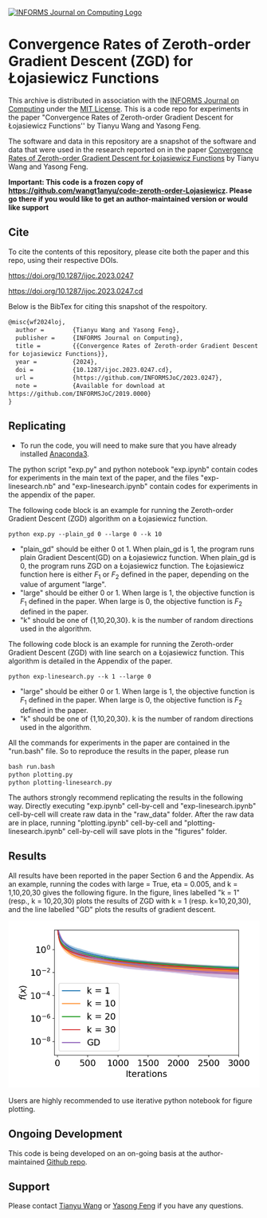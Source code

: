 [![INFORMS Journal on Computing Logo](https://INFORMSJoC.github.io/logos/INFORMS_Journal_on_Computing_Header.jpg)](https://pubsonline.informs.org/journal/ijoc)

# Convergence Rates of Zeroth-order Gradient Descent (ZGD) for Łojasiewicz Functions

This archive is distributed in association with the [INFORMS Journal on
Computing](https://pubsonline.informs.org/journal/ijoc) under the [MIT License](LICENSE). This is a code repo for experiments in the paper "Convergence Rates of Zeroth-order Gradient Descent for Łojasiewicz Functions'' by Tianyu Wang and Yasong Feng.


The software and data in this repository are a snapshot of the software and data
that were used in the research reported on in the paper 
[Convergence Rates of Zeroth-order Gradient Descent for Łojasiewicz Functions](https://doi.org/) by Tianyu Wang and Yasong Feng. 

**Important: This code is a frozen copy of 
https://github.com/wangt1anyu/code-zeroth-order-Lojasiewicz. Please go there if you would like to
get an author-maintained version or would like support**

## Cite

To cite the contents of this repository, please cite both the paper and this repo, using their respective DOIs.

https://doi.org/10.1287/ijoc.2023.0247

https://doi.org/10.1287/ijoc.2023.0247.cd

Below is the BibTex for citing this snapshot of the respoitory.

```
@misc{wf2024loj,
  author =        {Tianyu Wang and Yasong Feng},
  publisher =     {INFORMS Journal on Computing},
  title =         {{Convergence Rates of Zeroth-order Gradient Descent for Łojasiewicz Functions}},
  year =          {2024},
  doi =           {10.1287/ijoc.2023.0247.cd},
  url =           {https://github.com/INFORMSJoC/2023.0247},
  note =          {Available for download at https://github.com/INFORMSJoC/2019.0000}
}  
```

## Replicating

- To run the code, you will need to make sure that you have already installed [Anaconda3](https://www.anaconda.com/). 

The python script "exp.py" and python notebook "exp.ipynb" contain codes for experiments in the main text of the paper, and the files "exp-linesearch.nb" and "exp-linesearch.ipynb" contain codes for experiments in the appendix of the paper. 

The following code block is an example for running the Zeroth-order Gradient Descent (ZGD) algorithm on a Łojasiewicz function. 

```
python exp.py --plain_gd 0 --large 0 --k 10 
```

- "plain_gd" should be either 0 ot 1. When plain_gd is 1, the program runs plain Gradient Descent(GD) on a Łojasiewicz function. When plain_gd is 0, the program runs ZGD on a Łojasiewicz function. The Łojasiewicz function here is either $F_1$ or $F_2$ defined in the paper, depending on the value of argument "large".
- "large" should be either 0 or 1. When large is 1, the objective function is $F_1$ defined in the paper. When large is 0, the objective function is $F_2$ defined in the paper.
- "k" should be one of {1,10,20,30}. k is the number of random directions used in the algorithm.

The following code block is an example for running the Zeroth-order Gradient Descent (ZGD) with line search on a Łojasiewicz function. This algorithm is detailed in the Appendix of the paper. 

```
python exp-linesearch.py --k 1 --large 0 
```

- "large" should be either 0 or 1. When large is 1, the objective function is $F_1$ defined in the paper. When large is 0, the objective function is $F_2$ defined in the paper.
- "k" should be one of {1,10,20,30}. k is the number of random directions used in the algorithm.

All the commands for experiments in the paper are contained in the "run.bash" file.
So to reproduce the results in the paper, please run 
```
bash run.bash
python plotting.py
python plotting-linesearch.py
```

The authors strongly recommend replicating the results in the following way. Directly executing "exp.ipynb" cell-by-cell and "exp-linesearch.ipynb" cell-by-cell will create raw data in the "raw_data" folder. After the raw data are in place, running "plotting.ipynb" cell-by-cell and "plotting-linesearch.ipynb" cell-by-cell will save plots in the "figures" folder. 


## Results

All results have been reported in the paper Section 6 and the Appendix. As an example, running the codes with large = True, eta = 0.005, and k = 1,10,20,30 gives the following figure. In the figure, lines labelled "k = 1" (resp., k = 10,20,30) plots the results of ZGD with k = 1 (resp. k=10,20,30), and the line labelled "GD" plots the results of gradient descent. 

![example](./example.png)

Users are highly recommended to use iterative python notebook for figure plotting. 

## Ongoing Development

This code is being developed on an on-going basis at the author-maintained 
[Github repo](https://github.com/wangt1anyu/code-zeroth-order-Lojasiewicz).

## Support

Please contact [Tianyu Wang](wangtianyu@fudan.edu.cn) or [Yasong Feng](ysfeng20@fudan.edu.cn) if you have any questions.
